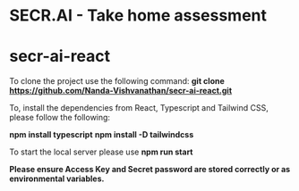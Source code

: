 # SECR.AI - Take home assessment
# secr-ai-react
 To clone the project use the following command:
 **git clone https://github.com/Nanda-Vishvanathan/secr-ai-react.git**

To, install the dependencies from React, Typescript and Tailwind CSS, please follow the following:

**npm install typescript**
**npm install -D tailwindcss**

To start the local server please use 
**npm run start**

**Please ensure Access Key and Secret password are stored correctly or as environmental variables.**

